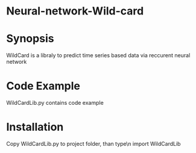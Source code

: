 # Neural-network-Wild-card
# Synopsis
WildCard is a libraly to predict time series based data via reccurent neural network

# Code Example
WildCardLib.py contains code example 

# Installation
Copy WildCardLib.py to project folder, than type\n
import WildCardLib 


